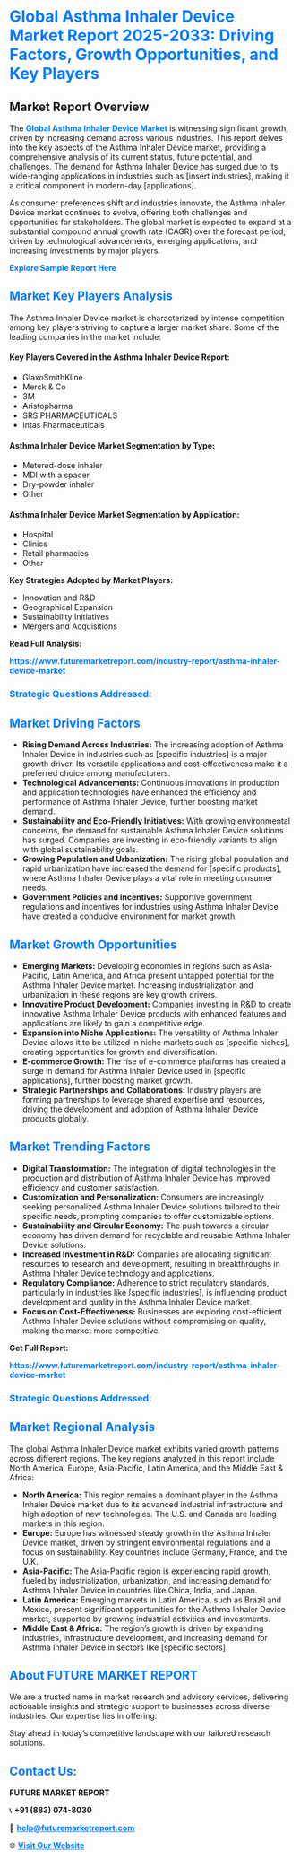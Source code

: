 <h1 style="color: #007BFF;">Global Asthma Inhaler Device Market Report 2025-2033: Driving Factors, Growth Opportunities, and Key Players</h1>

<section id="overview">
<h2>Market Report Overview</h2>
<p>The <a href="https://www.futuremarketreport.com/industry-report/asthma-inhaler-device-market" style="color: #007BFF; text-decoration: none;"><strong>Global Asthma Inhaler Device Market</strong></a> is witnessing significant growth, driven by increasing demand across various industries. This report delves into the key aspects of the Asthma Inhaler Device market, providing a comprehensive analysis of its current status, future potential, and challenges. The demand for Asthma Inhaler Device has surged due to its wide-ranging applications in industries such as [insert industries], making it a critical component in modern-day [applications].</p>
<p>As consumer preferences shift and industries innovate, the Asthma Inhaler Device market continues to evolve, offering both challenges and opportunities for stakeholders. The global market is expected to expand at a substantial compound annual growth rate (CAGR) over the forecast period, driven by technological advancements, emerging applications, and increasing investments by major players.</p>
</section>

<section id="overview">
<p><a href="https://www.futuremarketreport.com/request-sample/reportId=48855" style="color: #007BFF; text-decoration: none;"><strong>Explore Sample Report Here</strong></a></p>
</section>

<section id="key-players">
<h2 style="color: #007BFF;">Market Key Players Analysis</h2>
<p>The Asthma Inhaler Device market is characterized by intense competition among key players striving to capture a larger market share. Some of the leading companies in the market include:</p>
<h4>Key Players Covered in the Asthma Inhaler Device Report:</h4>
<ul><li>GlaxoSmithKline</li><li>Merck &amp; Co</li><li>3M</li><li>Aristopharma</li><li>SRS PHARMACEUTICALS</li><li>Intas Pharmaceuticals</li></ul>
<h4>Asthma Inhaler Device Market Segmentation by Type:</h4>
<ul><li>Metered-dose inhaler</li><li>MDI with a spacer</li><li>Dry-powder inhaler</li><li>Other</li></ul>

<h4>Asthma Inhaler Device Market Segmentation by Application:</h4>
<ul><li>Hospital</li><li>Clinics</li><li>Retail pharmacies</li><li>Other</li></ul>
<p><strong>Key Strategies Adopted by Market Players:</strong></p>
<ul>
<li>Innovation and R&D</li>
<li>Geographical Expansion</li>
<li>Sustainability Initiatives</li>
<li>Mergers and Acquisitions</li>
</ul>
</section>

<section>
<p><strong>Read Full Analysis: </strong></p><a href="https://www.futuremarketreport.com/industry-report/asthma-inhaler-device-market" style="color: #007BFF; text-decoration: none;"><strong>https://www.futuremarketreport.com/industry-report/asthma-inhaler-device-market</strong></a>
<h3 style="color: #007BFF;">Strategic Questions Addressed:</h3>
</section>

<section id="driving-factors">
<h2 style="color: #007BFF;">Market Driving Factors</h2>
<ul>
<li><strong>Rising Demand Across Industries:</strong> The increasing adoption of Asthma Inhaler Device in industries such as [specific industries] is a major growth driver. Its versatile applications and cost-effectiveness make it a preferred choice among manufacturers.</li>
<li><strong>Technological Advancements:</strong> Continuous innovations in production and application technologies have enhanced the efficiency and performance of Asthma Inhaler Device, further boosting market demand.</li>
<li><strong>Sustainability and Eco-Friendly Initiatives:</strong> With growing environmental concerns, the demand for sustainable Asthma Inhaler Device solutions has surged. Companies are investing in eco-friendly variants to align with global sustainability goals.</li>
<li><strong>Growing Population and Urbanization:</strong> The rising global population and rapid urbanization have increased the demand for [specific products], where Asthma Inhaler Device plays a vital role in meeting consumer needs.</li>
<li><strong>Government Policies and Incentives:</strong> Supportive government regulations and incentives for industries using Asthma Inhaler Device have created a conducive environment for market growth.</li>
</ul>
</section>

<section id="growth-opportunities">
<h2 style="color: #007BFF;">Market Growth Opportunities</h2>
<ul>
<li><strong>Emerging Markets:</strong> Developing economies in regions such as Asia-Pacific, Latin America, and Africa present untapped potential for the Asthma Inhaler Device market. Increasing industrialization and urbanization in these regions are key growth drivers.</li>
<li><strong>Innovative Product Development:</strong> Companies investing in R&D to create innovative Asthma Inhaler Device products with enhanced features and applications are likely to gain a competitive edge.</li>
<li><strong>Expansion into Niche Applications:</strong> The versatility of Asthma Inhaler Device allows it to be utilized in niche markets such as [specific niches], creating opportunities for growth and diversification.</li>
<li><strong>E-commerce Growth:</strong> The rise of e-commerce platforms has created a surge in demand for Asthma Inhaler Device used in [specific applications], further boosting market growth.</li>
<li><strong>Strategic Partnerships and Collaborations:</strong> Industry players are forming partnerships to leverage shared expertise and resources, driving the development and adoption of Asthma Inhaler Device products globally.</li>
</ul>
</section>

<section id="trending-factors">
<h2 style="color: #007BFF;">Market Trending Factors</h2>
<ul>
<li><strong>Digital Transformation:</strong> The integration of digital technologies in the production and distribution of Asthma Inhaler Device has improved efficiency and customer satisfaction.</li>
<li><strong>Customization and Personalization:</strong> Consumers are increasingly seeking personalized Asthma Inhaler Device solutions tailored to their specific needs, prompting companies to offer customizable options.</li>
<li><strong>Sustainability and Circular Economy:</strong> The push towards a circular economy has driven demand for recyclable and reusable Asthma Inhaler Device solutions.</li>
<li><strong>Increased Investment in R&D:</strong> Companies are allocating significant resources to research and development, resulting in breakthroughs in Asthma Inhaler Device technology and applications.</li>
<li><strong>Regulatory Compliance:</strong> Adherence to strict regulatory standards, particularly in industries like [specific industries], is influencing product development and quality in the Asthma Inhaler Device market.</li>
<li><strong>Focus on Cost-Effectiveness:</strong> Businesses are exploring cost-efficient Asthma Inhaler Device solutions without compromising on quality, making the market more competitive.</li>
</ul>
</section>

<section>
<p><strong>Get Full Report: </strong></p><a href="https://www.futuremarketreport.com/industry-report/asthma-inhaler-device-market" style="color: #007BFF; text-decoration: none;"><strong>https://www.futuremarketreport.com/industry-report/asthma-inhaler-device-market</strong></a>
<h3 style="color: #007BFF;">Strategic Questions Addressed:</h3>
</section>


<section id="regional-analysis">
<h2 style="color: #007BFF;">Market Regional Analysis</h2>
<p>The global Asthma Inhaler Device market exhibits varied growth patterns across different regions. The key regions analyzed in this report include North America, Europe, Asia-Pacific, Latin America, and the Middle East & Africa:</p>
<ul>
<li><strong>North America:</strong> This region remains a dominant player in the Asthma Inhaler Device market due to its advanced industrial infrastructure and high adoption of new technologies. The U.S. and Canada are leading markets in this region.</li>
<li><strong>Europe:</strong> Europe has witnessed steady growth in the Asthma Inhaler Device market, driven by stringent environmental regulations and a focus on sustainability. Key countries include Germany, France, and the U.K.</li>
<li><strong>Asia-Pacific:</strong> The Asia-Pacific region is experiencing rapid growth, fueled by industrialization, urbanization, and increasing demand for Asthma Inhaler Device in countries like China, India, and Japan.</li>
<li><strong>Latin America:</strong> Emerging markets in Latin America, such as Brazil and Mexico, present significant opportunities for the Asthma Inhaler Device market, supported by growing industrial activities and investments.</li>
<li><strong>Middle East & Africa:</strong> The region’s growth is driven by expanding industries, infrastructure development, and increasing demand for Asthma Inhaler Device in sectors like [specific sectors].</li>
</ul>
</section>

<footer>
<h2 style="color: #007BFF;">About FUTURE MARKET REPORT</h2>
<p>We are a trusted name in market research and advisory services, delivering actionable insights and strategic support to businesses across diverse industries. Our expertise lies in offering:</p>

<p>Stay ahead in today’s competitive landscape with our tailored research solutions.</p>

<h2 style="color: #007BFF;">Contact Us:</h2>
<p><strong>FUTURE MARKET REPORT</strong></p>
<p>📞 <strong>+91 (883) 074-8030</strong></p>
<p>📧 <strong><a href="mailto:help@futuremarketreport.com" style="color: #007BFF;">help@futuremarketreport.com</a></strong></p>
<p>🌐 <strong><a href="https://www.futuremarketreport.com/" style="color: #007BFF;">Visit Our Website</a></strong></p>
</footer>